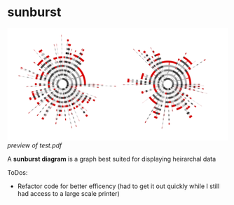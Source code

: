 # sunburst

![alt-text](test.png)
                                                 *preview of test.pdf*

A **sunburst diagram** is a graph best suited for displaying heirarchal data

ToDos:
- Refactor code for better efficency (had to get it out quickly while I still had access to a large scale printer)
